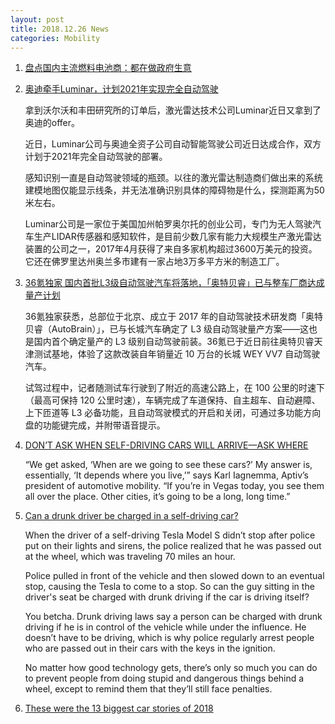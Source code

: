 ```yaml
---
layout: post
title: 2018.12.26 News
categories: Mobility
---
```


1. [盘点国内主流燃料电池商：都在做政府生意](https://www.huxiu.com/article/278321.html)

2. [奥迪牵手Luminar，计划2021年实现完全自动驾驶](https://36kr.com/p/5168896.html)

    拿到沃尔沃和丰田研究所的订单后，激光雷达技术公司Luminar近日又拿到了奥迪的offer。

    近日，Luminar公司与奥迪全资子公司自动智能驾驶公司近日达成合作，双方计划于2021年完全自动驾驶的部署。

    感知识别一直是自动驾驶领域的瓶颈。以往的激光雷达制造商们做出来的系统建模地图仅能显示线条，并无法准确识别具体的障碍物是什么，探测距离为50米左右。

    Luminar公司是一家位于美国加州帕罗奥尔托的创业公司，专门为无人驾驶汽车生产LIDAR传感器和感知软件，是目前少数几家有能力大规模生产激光雷达装置的公司之一，2017年4月获得了来自多家机构超过3600万美元的投资。它还在佛罗里达州奥兰多市建有一家占地3万多平方米的制造工厂。

3. [36氪独家 国内首批L3级自动驾驶汽车将落地，「奥特贝睿」已与整车厂商达成量产计划](https://36kr.com/p/5162721.html)

    36氪独家获悉，总部位于北京、成立于 2017 年的自动驾驶技术研发商「奥特贝睿（AutoBrain）」，已与长城汽车确定了 L3 级自动驾驶量产方案——这也是国内首个确定量产的 L3 级别自动驾驶前装。36氪已于近日前往奥特贝睿天津测试基地，体验了这款改装自年销量近 10 万台的长城 WEY VV7 自动驾驶汽车。

    试驾过程中，记者随测试车行驶到了附近的高速公路上，在 100 公里的时速下（最高可保持 120 公里时速），车辆完成了车道保持、自主超车、自动避障、上下匝道等 L3 必备功能，且自动驾驶模式的开启和关闭，可通过多功能方向盘的功能键完成，并附带语音提示。

4. [DON’T ASK WHEN SELF-DRIVING CARS WILL ARRIVE—ASK WHERE](https://www.wired.com/story/when-self-driving-cars-will-arrive-where/)

    “We get asked, ‘When are we going to see these cars?’ My answer is, essentially, ‘It depends where you live,’” says Karl Iagnemma, Aptiv’s president of automotive mobility. “If you’re in Vegas today, you see them all over the place. Other cities, it’s going to be a long, long time.”

5. [Can a drunk driver be charged in a self-driving car?](https://kywnewsradio.radio.com/articles/feature-article/inside-law-drunk-driving-self-driving-car)

    When the driver of a self-driving Tesla Model S didn’t stop after police put on their lights and sirens, the police realized that he was passed out at the wheel, which was traveling 70 miles an hour.  

    Police pulled in front of the vehicle and then slowed down to an eventual stop, causing the Tesla to come to a stop. So can the guy sitting in the driver's seat be charged with drunk driving if the car is driving itself? 

    You betcha. Drunk driving laws say a person can be charged with drunk driving if he is in control of the vehicle while under the influence. He doesn’t have to be driving, which is why police regularly arrest people who are passed out in their cars with the keys in the ignition. 

    No matter how good technology gets, there’s only so much you can do to prevent people from doing stupid and dangerous things behind a wheel, except to remind them that they’ll still face penalties.

6. [These were the 13 biggest car stories of 2018](https://www.businessinsider.com/biggest-car-stories-of-2018-2018-12)
